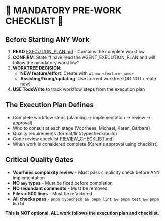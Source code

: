 # 🚨 MANDATORY PRE-WORK CHECKLIST 🚨

## Before Starting ANY Work

1. **READ** [EXECUTION_PLAN.md](./EXECUTION_PLAN.md) - Contains the complete workflow
2. **CONFIRM**: State "I have read the AGENT_EXECUTION_PLAN and will follow the mandatory workflow"
3. **WORKTREE DECISION**:
   - **NEW feature/effort**: Create with `wtnew <feature-name>`
   - **Assisting/fixing/updating**: Use current worktree (DO NOT create new)
4. **USE TodoWrite** to track workflow steps from the execution plan

## The Execution Plan Defines

- Complete workflow steps (planning → implementation → review → approval)
- Who to consult at each stage (Voorhees, Michael, Karen, Barbara)
- Quality requirements (format/lint/typecheck/build)
- Code review checklist ([REVIEW_CHECKLIST.md](../../docs/REVIEW_CHECKLIST.md))
- When work is considered complete (Karen's approval using checklist)

## Critical Quality Gates

- **Voorhees complexity review** - Must pass simplicity check before ANY implementation
- **NO `any` types** - Must be fixed before completion
- **NO redundant comments** - Must be removed
- **Files < 500 lines** - Must be refactored
- **All checks pass** - `pnpm typecheck && pnpm lint && pnpm test && pnpm build`

**This is NOT optional. ALL work follows the execution plan and checklist.**
